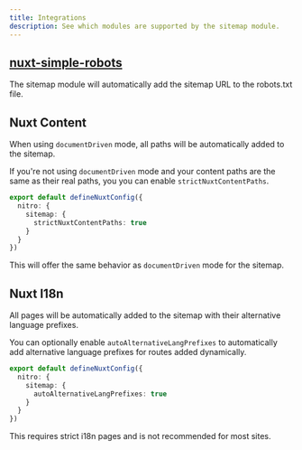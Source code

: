 ```yaml
---
title: Integrations
description: See which modules are supported by the sitemap module.
---
```


## [nuxt-simple-robots](https://github.com/harlan-zw/nuxt-simple-robots)

The sitemap module will automatically add the sitemap URL to the robots.txt file.

## Nuxt Content

When using `documentDriven` mode, all paths will be automatically added to the sitemap.

If you're not using `documentDriven` mode and your content paths are the same as their real paths,
you you can enable `strictNuxtContentPaths`.

```ts
export default defineNuxtConfig({
  nitro: {
    sitemap: {
      strictNuxtContentPaths: true
    }
  }
})
```

This will offer the same behavior as `documentDriven` mode for the sitemap.

## Nuxt I18n

All pages will be automatically added to the sitemap with their alternative language prefixes.

You can optionally enable `autoAlternativeLangPrefixes`
to automatically add alternative language prefixes for routes added dynamically.

```ts
export default defineNuxtConfig({
  nitro: {
    sitemap: {
      autoAlternativeLangPrefixes: true
    }
  }
})
```

This requires strict i18n pages and is not recommended for most sites.
